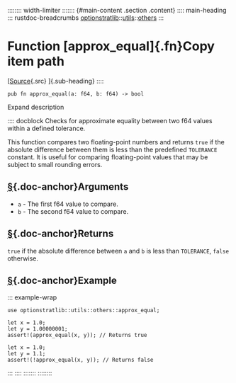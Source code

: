 :::::::: width-limiter
::::::: {#main-content .section .content}
:::: main-heading
::: rustdoc-breadcrumbs
[optionstratlib](../../index.html)::[utils](../index.html)::[others](index.html)
:::

# Function [approx_equal]{.fn}Copy item path

[[Source](../../../src/optionstratlib/utils/others.rs.html#45-47){.src}
]{.sub-heading}
::::

``` {.rust .item-decl}
pub fn approx_equal(a: f64, b: f64) -> bool
```

Expand description

:::: docblock
Checks for approximate equality between two f64 values within a defined
tolerance.

This function compares two floating-point numbers and returns `true` if
the absolute difference between them is less than the predefined
`TOLERANCE` constant. It is useful for comparing floating-point values
that may be subject to small rounding errors.

## [§](#arguments){.doc-anchor}Arguments

- `a` - The first f64 value to compare.
- `b` - The second f64 value to compare.

## [§](#returns){.doc-anchor}Returns

`true` if the absolute difference between `a` and `b` is less than
`TOLERANCE`, `false` otherwise.

## [§](#example){.doc-anchor}Example

::: example-wrap
``` {.rust .rust-example-rendered}
use optionstratlib::utils::others::approx_equal;

let x = 1.0;
let y = 1.00000001;
assert!(approx_equal(x, y)); // Returns true

let x = 1.0;
let y = 1.1;
assert!(!approx_equal(x, y)); // Returns false
```
:::
::::
:::::::
::::::::
